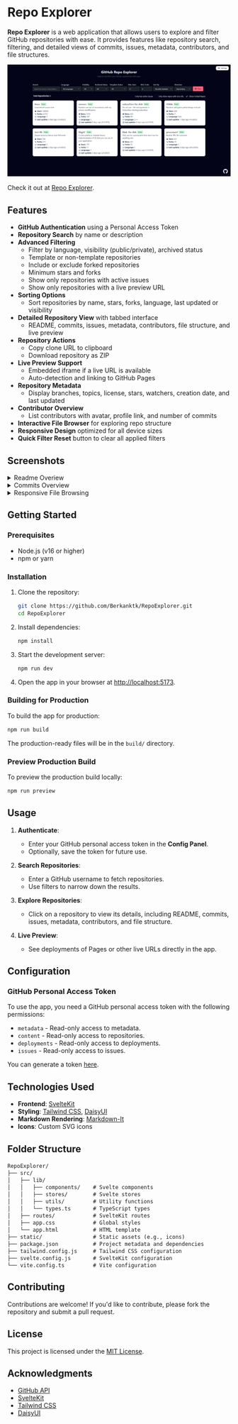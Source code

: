 # Repo Explorer

**Repo Explorer** is a web application that allows users to explore and filter GitHub repositories with ease. It provides features like repository search, filtering, and detailed views of commits, issues, metadata, contributors, and file structures.

![Repo Explorer Screenshot](static/examples/filter.png)

Check it out at [Repo Explorer](https://gh.berkankutuk.dk/).

## Features

- **GitHub Authentication** using a Personal Access Token  
- **Repository Search** by name or description  
- **Advanced Filtering**  
  - Filter by language, visibility (public/private), archived status  
  - Template or non-template repositories  
  - Include or exclude forked repositories  
  - Minimum stars and forks  
  - Show only repositories with active issues  
  - Show only repositories with a live preview URL  
- **Sorting Options**  
  - Sort repositories by name, stars, forks, language, last updated or visibility  
- **Detailed Repository View** with tabbed interface  
  - README, commits, issues, metadata, contributors, file structure, and live preview  
- **Repository Actions**  
  - Copy clone URL to clipboard  
  - Download repository as ZIP  
- **Live Preview Support**  
  - Embedded iframe if a live URL is available  
  - Auto-detection and linking to GitHub Pages  
- **Repository Metadata**  
  - Display branches, topics, license, stars, watchers, creation date, and last updated  
- **Contributor Overview**  
  - List contributors with avatar, profile link, and number of commits  
- **Interactive File Browser** for exploring repo structure  
- **Responsive Design** optimized for all device sizes  
- **Quick Filter Reset** button to clear all applied filters


## Screenshots

<details>
<summary>Readme Overiew</summary>

![Repo Explorer Screenshot](static/examples/readme.png)
</details>

<details>
<summary>Commits Overview</summary>

![Repo Explorer Screenshot](static/examples/commits.png)
</details>

<details>
<summary>Responsive File Browsing</summary>

![Repo Explorer Screenshot](static/examples/files.png)
</details>

## Getting Started

### Prerequisites

- Node.js (v16 or higher)
- npm or yarn

### Installation

1. Clone the repository:

   ```bash
   git clone https://github.com/Berkanktk/RepoExplorer.git
   cd RepoExplorer
   ```

2. Install dependencies:

   ```bash
   npm install
   ```

3. Start the development server:

   ```bash
   npm run dev
   ```

4. Open the app in your browser at [http://localhost:5173](http://localhost:5173).

### Building for Production

To build the app for production:

```bash
npm run build
```

The production-ready files will be in the `build/` directory.

### Preview Production Build

To preview the production build locally:

```bash
npm run preview
```

## Usage

1. **Authenticate**:
   - Enter your GitHub personal access token in the **Config Panel**.
   - Optionally, save the token for future use.

2. **Search Repositories**:
   - Enter a GitHub username to fetch repositories.
   - Use filters to narrow down the results.

3. **Explore Repositories**:
   - Click on a repository to view its details, including README, commits, issues, metadata, contributors, and file structure.

4. **Live Preview**:
   - See deployments of Pages or other live URLs directly in the app.

## Configuration

### GitHub Personal Access Token

To use the app, you need a GitHub personal access token with the following permissions:

- `metadata` - Read-only access to metadata.
- `content` - Read-only access to repositories.
- `deployments` - Read-only access to deployments.
- `issues` - Read-only access to issues.

You can generate a token [here](https://github.com/settings/personal-access-tokens).

## Technologies Used

- **Frontend**: [SvelteKit](https://kit.svelte.dev/)
- **Styling**: [Tailwind CSS](https://tailwindcss.com/), [DaisyUI](https://daisyui.com/)
- **Markdown Rendering**: [Markdown-It](https://github.com/markdown-it/markdown-it)
- **Icons**: Custom SVG icons

## Folder Structure

```
RepoExplorer/
├── src/
│   ├── lib/
│   │   ├── components/    # Svelte components
│   │   ├── stores/        # Svelte stores
│   │   ├── utils/         # Utility functions
│   │   └── types.ts       # TypeScript types
│   ├── routes/            # SvelteKit routes
│   ├── app.css            # Global styles
│   └── app.html           # HTML template
├── static/                # Static assets (e.g., icons)
├── package.json           # Project metadata and dependencies
├── tailwind.config.js     # Tailwind CSS configuration
├── svelte.config.js       # SvelteKit configuration
└── vite.config.ts         # Vite configuration
```

## Contributing

Contributions are welcome! If you'd like to contribute, please fork the repository and submit a pull request.

## License

This project is licensed under the [MIT License](LICENSE).

## Acknowledgments

- [GitHub API](https://docs.github.com/en/rest)
- [SvelteKit](https://kit.svelte.dev/)
- [Tailwind CSS](https://tailwindcss.com/)
- [DaisyUI](https://daisyui.com/)
